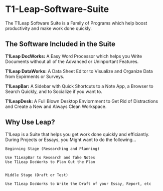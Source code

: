 # T1-Leap-Software-Suite

The T1Leap Software Suite is a Family of Programs which help boost productivity and make work done quickly.


## The Software Included in the Suite 

**T1Leap DocWorks:**
A Easy Word Processor which helps you Write Documents without all of the Advanced or Uninportant Features.

**T1Leap DataWorks:**
A Data Sheet Editor to Visualize and Organize Data from Expirments or Surveys.

**T1LeapBar:**
A Sidebar with Quick Shortcuts to a Note App, a Browser to Search Quickly, and to Socialize if you want to.

**T1LeapDesk:**
A Full Blown Desktop Enviornment to Get Rid of Distractions and Create a New and Always Clean Workspace.


## Why Use Leap?

T1Leap is a Suite that helps you get work done quickly and efficiantly. During Projects or Essays, you Might want to do the following...

```
Beginning Stage (Researching and Planning)

Use T1LeapBar to Research and Take Notes
Use T1Leap DocWorks to Plan Out the Plan


Middle Stage (Draft or Test)

Use T1Leap DocWorks to Write the Draft of your Essay, Report, etc

```
